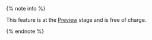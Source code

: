 {% note info %}

This feature is at the [Preview](../../../overview/concepts/launch-stages.md) stage and is free of charge.

{% endnote %}
